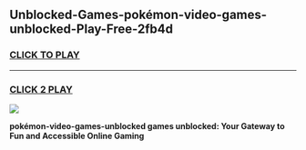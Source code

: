 
## Unblocked-Games-pokémon-video-games-unblocked-Play-Free-2fb4d
<h3>
<a href="https://premium76.site?title=pokémon-video-games-unblocked&ref=19M">CLICK TO PLAY</a></h3>
<hr>

<h3>
<a href="https://premium76.site?title=pokémon-video-games-unblocked&ref=19M">CLICK 2 PLAY</a>
  
</h3>

<a href="https://premium76.site?title=pokémon-video-games-unblocked&ref=19M"><img src="https://clearcache.store/games.png"></a>


**pokémon-video-games-unblocked games unblocked: Your Gateway to Fun and Accessible Online Gaming**
